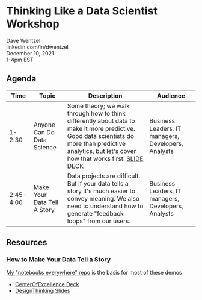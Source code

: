 # Thinking Like a Data Scientist Workshop

Dave Wentzel  
linkedin.com/in/dwentzel  
December 10, 2021  
1-4pm EST

## Agenda

|Time|Topic|Description|Audience|
|---|---|---|---|
|1-2:30|Anyone Can Do Data Science|Some theory; we walk through how to think differently about data to make it more predictive. Good data scientists do more than predictive analytics, but let's cover how that works first. [SLIDE DECK](AnyoneCanDoDataScience.pdf)|Business Leaders, IT managers, Developers, Analysts
|2:45-4:00|Make Your Data Tell A Story|Data projects are difficult. But if your data tells a story it's much easier to convey meaning. We also need to understand how to generate "feedback loops" from our users. |Business Leaders, IT managers, Developers, Analysts|



## Resources
### How to Make Your Data Tell a Story

[My "notebooks everywhere" repo](https://github.com/davew-msft/notebooks-everywhere) is the basis for most of these demos


* [CenterOfExcellence Deck](CoE.pdf)
* [DesignThinking Slides](DT.pdf)